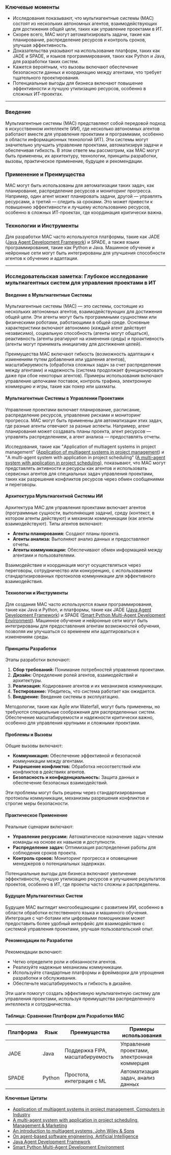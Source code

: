 ### Ключевые моменты

- Исследования показывают, что мультиагентные системы (МАС) состоят из нескольких автономных агентов, взаимодействующих для достижения общей цели, таких как управление проектами в ИТ.
- Скорее всего, МАС могут автоматизировать задачи, такие как планирование, распределение ресурсов и контроль сроков, улучшая эффективность.
- Доказательства указывают на использование платформ, таких как JADE и SPADE, и языков программирования, таких как Python и Java, для разработки таких систем.
- Кажется вероятным, что вызовы включают обеспечение безопасности данных и координацию между агентами, что требует тщательного проектирования.
- Потенциальные выгоды для бизнеса включают повышение эффективности и лучшую утилизацию ресурсов, особенно в сложных ИТ-проектах.

---

### Введение

Мультиагентные системы (МАС) представляют собой передовой подход в искусственном интеллекте (ИИ), где несколько автономных агентов работают вместе для управления проектами и программами, особенно в области информационных технологий (ИТ). Эти системы могут значительно улучшить управление проектами, автоматизируя задачи и обеспечивая гибкость. В этом ответе мы рассмотрим, как МАС могут быть применены, их архитектуру, технологии, принципы разработки, вызовы, практическое применение, будущее и рекомендации.

### Применение и Преимущества

МАС могут быть использованы для автоматизации таких задач, как планирование, распределение ресурсов и мониторинг прогресса. Например, один агент может планировать задачи, другой — управлять ресурсами, а третий — следить за сроками. Это может привести к повышению эффективности и лучшему использованию ресурсов, особенно в сложных ИТ-проектах, где координация критически важна.

### Технологии и Инструменты

Для разработки МАС часто используются платформы, такие как JADE ([Java Agent Development Framework](https://jade.tilab.com/)) и SPADE, а также языки программирования, такие как Python и Java. Машинное обучение и нейронные сети могут быть интегрированы для улучшения способности агентов к обучению и адаптации.

---

### Исследовательская заметка: Глубокое исследование мультиагентных систем для управления проектами в ИТ

#### Введение в Мультиагентные Системы

Мультиагентные системы (МАС) — это системы, состоящие из нескольких автономных агентов, взаимодействующих для достижения общей цели. Эти агенты могут быть программными сущностями или физическими роботами, работающими в общей среде. Основные характеристики включают автономию (каждый агент действует независимо), социальную способность (агенты могут общаться), реактивность (агенты реагируют на изменения среды) и проактивность (агенты могут принимать инициативу для достижения целей).

Преимущества МАС включают гибкость (возможность адаптации к изменениям путем добавления или удаления агентов), масштабируемость (обработка сложных задач за счет распределения между агентами) и надежность (система продолжает функционировать даже при сбое некоторых агентов). Примеры использования включают управление цепочками поставок, контроль трафика, электронную коммерцию и игры, такие как покер или шахматы.

#### Мультиагентные Системы в Управлении Проектами

Управление проектами включает планирование, расписание, распределение ресурсов, управление рисками и мониторинг прогресса. МАС могут быть применены для автоматизации этих задач, где разные агенты отвечают за разные аспекты. Например, агент планирования может создавать планы проекта, агент ресурсов — управлять распределением, а агент анализа — предоставлять отчеты.

Исследования, такие как "Application of multiagent systems in project management" ([Application of multiagent systems in project management](https://www.sciencedirect.com/science/article/abs/pii/S0925527300000827)) и "A multi-agent system with application in project scheduling" ([A multi-agent system with application in project scheduling](https://www.researchgate.net/publication/227430499_A_multi-agent_system_with_application_in_project_scheduling)), показывают, что МАС могут представлять активности и ресурсы как агентов и использовать сервисных агентов для специальных задач управления проектами, таких как разрешение конфликтов ресурсов через обмен сообщениями и переговоры.

#### Архитектура Мультиагентной Системы ИИ

Архитектура МАС для управления проектами включает агентов (программные сущности, выполняющие задачи), среду (контекст, в котором агенты действуют) и механизм коммуникации (как агенты взаимодействуют). Типы агентов включают:

- **Агенты планирования:** Создают планы проекта.
- **Агенты анализа:** Выполняют анализ данных и предоставляют отчеты.
- **Агенты коммуникации:** Обеспечивают обмен информацией между агентами и пользователями.

Взаимодействие и координация могут осуществляться через переговоры, сотрудничество или конкуренцию, с использованием стандартизированных протоколов коммуникации для эффективного взаимодействия.

#### Технологии и Инструменты

Для создания МАС часто используются языки программирования, такие как Java и Python, и платформы, такие как JADE ([Java Agent Development Framework](https://jade.tilab.com/)) и SPADE ([Smart Python Multi-Agent Development Environment](https://spade-mas.readthedocs.io/en/latest/)). Машинное обучение и нейронные сети могут быть интегрированы для предоставления агентам возможностей обучения, позволяя им улучшаться со временем или адаптироваться к изменениям среды.

#### Принципы Разработки

Этапы разработки включают:

1. **Сбор требований:** Понимание потребностей управления проектами.
2. **Дизайн:** Определение ролей агентов, взаимодействий и архитектуры.
3. **Реализация:** Кодирование агентов и их механизмов коммуникации.
4. **Тестирование:** Убедитесь, что система работает как ожидается.
5. **Внедрение:** Введение системы в эксплуатацию.

Методологии, такие как Agile или Waterfall, могут быть применены, но требуются специальные соображения для распределенных систем. Обеспечение масштабируемости и надежности критически важно, особенно для управления крупными и сложными проектами.

#### Проблемы и Вызовы

Общие вызовы включают:

- **Коммуникация:** Обеспечение эффективной и безопасной коммуникации между агентами.
- **Разрешение конфликтов:** Обработка несоответствий или конфликтов в действиях агентов.
- **Безопасность и конфиденциальность:** Защита данных и обеспечение безопасных взаимодействий.

Эти проблемы могут быть решены через стандартизированные протоколы коммуникации, механизмы разрешения конфликтов и строгие меры безопасности.

#### Практическое Применение

Реальные сценарии включают:

- **Управление ресурсами:** Автоматическое назначение задач членам команды на основе их навыков и доступности.
- **Распределение задач:** Оптимизация распределения работы для соблюдения сроков проекта.
- **Контроль сроков:** Мониторинг прогресса и оповещение менеджеров о потенциальных задержках.

Потенциальные выгоды для бизнеса включают увеличение эффективности, лучшую утилизацию ресурсов и улучшение результатов проектов, особенно в ИТ, где проекты часто сложны и распределены.

#### Будущее Мультиагентных Систем

Будущее МАС выглядит многообещающим с развитием ИИ, особенно в области обработки естественного языка и машинного обучения. Интеграция с чат-ботами или цифровыми помощниками может предоставить более удобный интерфейс для взаимодействия с системой управления проектами, улучшая пользовательский опыт.

#### Рекомендации по Разработке

Рекомендации включают:

- Четко определите роли и обязанности агентов.
- Реализуйте надежные механизмы коммуникации.
- Используйте стандартные платформы и фреймворки для упрощения разработки и обслуживания.
- Обеспечьте масштабируемость и гибкость в дизайне.

Эти шаги помогут создать эффективную мультиагентную систему для управления проектами, используя преимущества распределенного интеллекта и сотрудничества.

#### Таблица: Сравнение Платформ для Разработки МАС

| Платформа       | Язык       | Преимущества                              | Примеры использования                     |
|-----------------|------------|-------------------------------------------|-------------------------------------------|
| JADE            | Java       | Поддержка FIPA, масштабируемость          | Управление проектами, электронная коммерция |
| SPADE           | Python     | Простота, интеграция с ML                 | Автоматизация задач, анализ данных        |

#### Ключевые Цитаты

- [Application of multiagent systems in project management, Computers in Industry](https://www.sciencedirect.com/science/article/abs/pii/S0925527300000827)
- [A multi-agent system with application in project scheduling, Management & Marketing](https://www.researchgate.net/publication/227430499_A_multi-agent_system_with_application_in_project_scheduling)
- [An introduction to multiagent systems, John Wiley & Sons](https://www.wiley.com/en-us/An+Introduction+to+MultiAgent+Systems-p-9780470519462)
- [On agent-based software engineering, Artificial Intelligence](https://www.sciencedirect.com/science/article/pii/S000437020000002X)
- [Java Agent Development Framework](https://jade.tilab.com/)
- [Smart Python Multi-Agent Development Environment](https://spade-mas.readthedocs.io/en/latest/)